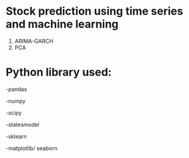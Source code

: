 # Stock prediction using time series and machine learning

1. ARIMA-GARCH
2. PCA

# Python library used:
-pandas

-numpy

-scipy

-statesmodel

-sklearn

-matplotlib/ seaborn